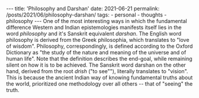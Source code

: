 - - - 
 t i t l e :   ' P h i l o s o p h y   a n d   D a r s h a n ' 
 d a t e :   2 0 2 1 - 0 6 - 2 1 
 p e r m a l i n k :   / p o s t s / 2 0 2 1 / 0 6 / p h i l o s o p h y - d a r s h a n / 
 t a g s : 
     -   p e r s o n a l 
     -   t h o u g h t s 
     -   p h i l o s o p h y 
 - - - 
 
 O n e   o f   t h e   m o s t   i n t e r e s t i n g   w a y s   i n   w h i c h   t h e   f u n d a m e n t a l   d i f f e r e n c e   W e s t e r n   a n d   I n d i a n   e p i s t e m o l o g i e s   m a n i f e s t s   i t s e l f   l i e s   i n   t h e   w o r d   * p h i l o s o p h y *   a n d   i t ' s   S a n s k r i t   e q u i v a l e n t   * d a r s h a n * .   T h e   E n g l i s h   w o r d   p h i l o s o p h y   i s   d e r i v e d   f r o m   t h e   G r e e k   p h i l o s o p h i a ,   w h i c h   t r a n s l a t e s   t o   " l o v e   o f   w i s d o m " .   P h i l o s o p h y ,   c o r r e s p o n d i n g l y ,   i s   d e f i n e d   a c c o r d i n g   t o   t h e   O x f o r d   D i c t i o n a r y   a s   " t h e   s t u d y   o f   t h e   n a t u r e   a n d   m e a n i n g   o f   t h e   u n i v e r s e   a n d   o f   h u m a n   l i f e " .   N o t e   t h a t   t h e   d e f i n i t i o n   d e s c r i b e s   t h e   e n d - g o a l ,   w h i l e   r e m a i n i n g   s i l e n t   o n   h o w   i t   i s   t o   b e   a c h i e v e d .   T h e   S a n s k r i t   w o r d   d a r s h a n   o n   t h e   o t h e r   h a n d ,   d e r i v e d   f r o m   t h e   r o o t   * d r i s h *   ( " t o   s e e " " ) ,   l i t e r a l l y   t r a n s l a t e s   t o   " v i s i o n " .   T h i s   i s   b e c a u s e   t h e   a n c i e n t   I n d i a n   w a y   o f   k n o w i n g   f u n d a m e n t a l   t r u t h s   a b o u t   t h e   w o r l d ,   p r i o r i t i z e d   o n e   m e t h o d o l o g y   o v e r   a l l   o t h e r s   - -   t h a t   o f   " s e e i n g "   t h e   t r u t h . 
  